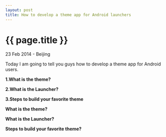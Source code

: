 ```yaml
---
layout: post
title: How to develop a theme app for Android launchers
---
```


{{ page.title }}
================

<p class="meta">23 Feb 2014 - Beijing</p>

Today I am going to tell you guys how to develop a theme app for Android users.

**1.What is the theme?**

**2.What is the Launcher?**

**3.Steps to build your favorite theme**

__What is the theme?__

__What is the Launcher?__

__Steps to build your favorite theme?__